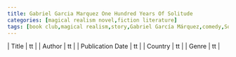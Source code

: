 ```yaml
---
title: Gabriel Garcia Marquez One Hundred Years Of Solitude
categories: [magical realism novel,fiction literature]
tags: [book club,magical realism,story,Gabriel García Márquez,comedy,Soroush Rohbakhsh’s suggestion,Colombia]
---
```

        
| Title | tt |
| Author | tt  |
| Publication Date | tt   |
| Country | tt |
| Genre | tt  |
        